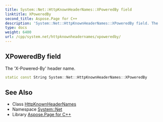 ```yaml
---
title: System::Net::HttpKnownHeaderNames::XPoweredBy field
linktitle: XPoweredBy
second_title: Aspose.Page for C++
description: 'System::Net::HttpKnownHeaderNames::XPoweredBy field. The ''X-Powered-By'' header name in C++.'
type: docs
weight: 6400
url: /cpp/system.net/httpknownheadernames/xpoweredby/
---
```

## XPoweredBy field


The 'X-Powered-By' header name.

```cpp
static const String System::Net::HttpKnownHeaderNames::XPoweredBy
```

## See Also

* Class [HttpKnownHeaderNames](../)
* Namespace [System::Net](../../)
* Library [Aspose.Page for C++](../../../)
